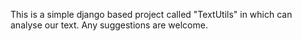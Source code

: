 This is a simple django based project
called "TextUtils" in which can analyse
our text.
Any suggestions are welcome. 
